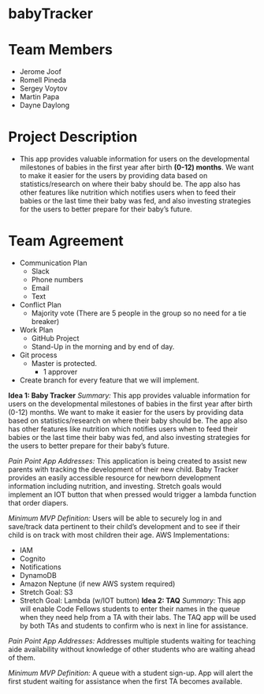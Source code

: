 # babyTracker

# Team Members
- Jerome Joof
- Romell Pineda
- Sergey Voytov
- Martin Papa
- Dayne Daylong

# Project Description
- This app provides valuable information for users on the developmental milestones of babies in the first year after birth **(0-12) months**. We want to make it easier for the users by providing data based on statistics/research on where their baby should be. The app also has other features like nutrition which notifies users when to feed their babies or the last time their baby was fed, and also investing strategies for the users to better prepare for their baby’s future.

# Team Agreement

* Communication Plan
    * Slack
    * Phone numbers
    * Email
    * Text
* Conflict Plan
    * Majority vote (There are 5 people in the group so no need for a tie breaker)
* Work Plan
    * GitHub Project
    * Stand-Up in the morning and by end of day.
* Git process
    * Master is protected. 
        * 1 approver
* Create branch for every feature that we will implement.

**Idea 1: Baby Tracker**
*Summary:* 
This app provides valuable information for users on the developmental milestones of babies in the first year after birth (0-12) months. We want to make it easier for the users by providing data based on statistics/research on where their baby should be. The app also has other features like nutrition which notifies users when to feed their babies or the last time their baby was fed, and also investing strategies for the users to better prepare for their baby’s future.

*Pain Point App Addresses:* 
This application is being created to assist new parents with tracking the development of their new child.  Baby Tracker provides an easily accessible resource for newborn development information including nutrition, and investing.  Stretch goals would implement an IOT button that when pressed would trigger a lambda function that order diapers.

*Minimum MVP Definition:*
Users will be able to securely log in and save/track data pertinent to their child’s development and to see if their child is on track with most children their age. 
AWS Implementations:
- IAM
- Cognito
- Notifications
- DynamoDB
- Amazon Neptune (if new AWS system required)
- Stretch Goal: S3
- Stretch Goal: Lambda (w/IOT button)
**Idea 2: TAQ**
*Summary:* 
This app will enable Code Fellows students to enter their names in the queue when they need help from a TA with their labs. The TAQ app will be used by both TAs and students to confirm who is next in line for assistance.

*Pain Point App Addresses:*
Addresses multiple students waiting for teaching aide availability without knowledge of other students who are waiting ahead of them.

*Minimum MVP Definition:*
A queue with a student sign-up.  App will alert the first student waiting for assistance when the first TA becomes available.



